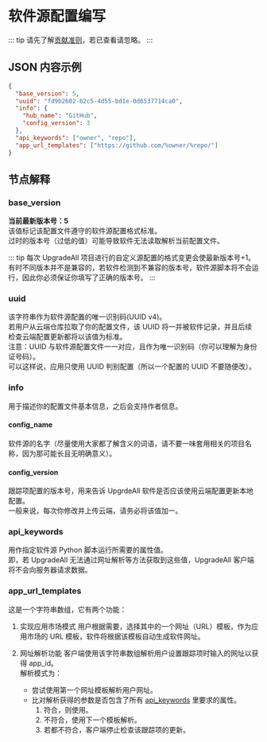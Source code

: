 # 软件源配置编写

::: tip
请先了解[贡献准则](./contributing.html)，若已查看请忽略。
:::

## JSON 内容示例

```json
{
  "base_version": 5,
  "uuid": "fd9b2602-62c5-4d55-bd1e-0d6537714ca0",
  "info": {
    "hub_name": "GitHub",
    "config_version": 3
  },
  "api_keywords": ["owner", "repo"],
  "app_url_templates": ["https://github.com/%owner/%repo/"]
}
```

## 节点解释

### base_version

**当前最新版本号：5**  
该值标记该配置文件遵守的软件源配置格式标准。  
过时的版本号（过低的值）可能导致软件无法读取解析当前配置文件。

::: tip
每次 UpgradeAll 项目进行的自定义源配置的格式变更会使最新版本号+1。  
有时不同版本并不是兼容的，若软件检测到不兼容的版本号，软件源脚本将不会运行，因此你必须保证你填写了正确的版本号。
:::

### uuid

该字符串作为软件源配置的唯一识别码(UUID v4)。  
若用户从云端仓库拉取了你的配置文件，该 UUID 将一并被软件记录，并且后续检查云端配置更新都将以该值为标准。  
注意：UUID 与软件源配置文件一一对应，且作为唯一识别码（你可以理解为身份证号码）。  
可以这样说，应用只使用 UUID 判别配置（所以一个配置的 UUID 不要随便改）。

### info

用于描述你的配置文件基本信息，之后会支持作者信息。

#### config_name

软件源的名字（尽量使用大家都了解含义的词语，请不要一味套用相关的项目名称，因为那可能长且无明确意义）。

#### config_version

跟踪项配置的版本号，用来告诉 UpgrdeAll 软件是否应该使用云端配置更新本地配置。  
一般来说，每次你修改并上传云端，请务必将该值加一。

### api_keywords

用作指定软件源 Python 脚本运行所需要的属性值。  
即，若 UpgradeAll 无法通过网址解析等方法获取到这些值，UpgradeAll 客户端将不会向服务器请求数据。

### app_url_templates

这是一个字符串数组，它有两个功能：

1. 实现应用市场模式
   用户根据需要，选择其中的一个网址（URL）模板，作为应用市场的 URL 模板，软件将根据该模板自动生成软件网址。
2. 网址解析功能
   客户端使用该字符串数组解析用户设置跟踪项时输入的网址以获得 app_id。  
   解析模式为：

   - 尝试使用第一个网址模板解析用户网址。
   - 比对解析获得的参数是否包含了所有 [api_keywords](#api-keywords) 里要求的属性。
     1. 符合，则使用。
     2. 不符合，使用下一个模板解析。
     3. 若都不符合，客户端停止检查该跟踪项的更新。
